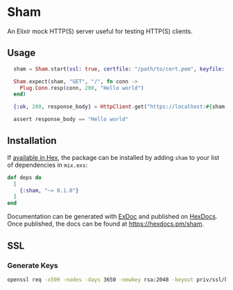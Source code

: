 # Sham

An Elixir mock HTTP(S) server useful for testing HTTP(S) clients.

## Usage

```elixir
  sham = Sham.start(ssl: true, certfile: "/path/to/cert.pem", keyfile: "/path/to/key.pem")

  Sham.expect(sham, "GET", "/", fn conn ->
    Plug.Conn.resp(conn, 200, "Hello world")
  end)

  {:ok, 200, response_body} = HttpClient.get("https://localhost:#{sham.port}")

  assert response_body == "Hello world"
```

## Installation

If [available in Hex](https://hex.pm/docs/publish), the package can be installed
by adding `sham` to your list of dependencies in `mix.exs`:

```elixir
def deps do
  [
    {:sham, "~> 0.1.0"}
  ]
end
```

Documentation can be generated with [ExDoc](https://github.com/elixir-lang/ex_doc)
and published on [HexDocs](https://hexdocs.pm). Once published, the docs can
be found at <https://hexdocs.pm/sham>.

## SSL

### Generate Keys

```bash
openssl req -x509 -nodes -days 3650 -newkey rsa:2048 -keyout priv/ssl/key.pem -out priv/ssl/cert.pem
```
